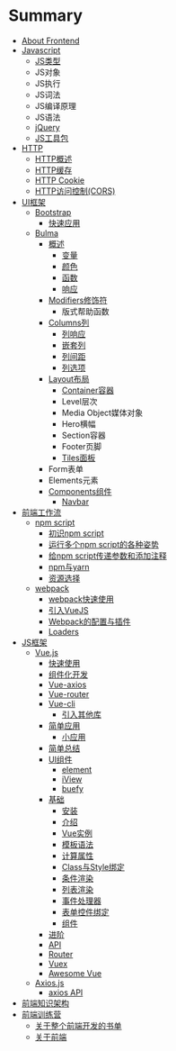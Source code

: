 # Summary

* [About Frontend](README.md)
* [Javascript](javascript.md)
  * [JS类型](javascript/jslei-xing.md)
  * JS对象
  * JS执行
  * JS词法
  * JS编译原理
  * JS语法
  * [jQuery](javascript/jquery.md)
  * [JS工具包](javascript/jsgong-ju-bao.md)
* [HTTP](chapter1.md)
  * [HTTP概述](chapter1/httpgai-shu.md)
  * [HTTP缓存](chapter1/httphuan-cun.md)
  * [HTTP Cookie](chapter1/http-cookie.md)
  * [HTTP访问控制\(CORS\)](chapter1/httpfang-wen-kong-523628-cors.md)
* [UI框架](uikuang-jia.md)
  * [Bootstrap](uikuang-jia/bootstrap.md)
    * [快速应用](uikuang-jia/bootstrap/kuai-su-ying-yong.md)
  * [Bulma](uikuang-jia/bulma.md)
    * [概述](uikuang-jia/bulma/gai-shu.md)
      * [变量](uikuang-jia/bulma/gai-shu/bian-liang.md)
      * [颜色](uikuang-jia/bulma/gai-shu/yan-se.md)
      * [函数](uikuang-jia/bulma/gai-shu/han-shu.md)
      * [响应](uikuang-jia/bulma/gai-shu/xiang-ying.md)
    * [Modifiers修饰符](uikuang-jia/bulma/modifiersxiu-shi-fu.md)
      * 版式帮助函数
    * [Columns列](uikuang-jia/bulma/columnslie.md)
      * [列响应](uikuang-jia/bulma/columnslie/lie-xiang-ying.md)
      * [嵌套列](uikuang-jia/bulma/columnslie/qian-tao-lie.md)
      * [列间距](uikuang-jia/bulma/columnslie/lie-jian-ju.md)
      * [列选项](uikuang-jia/bulma/columnslie/lie-xuan-xiang.md)
    * [Layout布局](uikuang-jia/bulma/layoutbu-ju.md)
      * [Container容器](uikuang-jia/bulma/layoutbu-ju/containerrong-qi.md)
      * Level层次
      * Media Object媒体对象
      * Hero横幅
      * Section容器
      * Footer页脚
      * [Tiles面板](uikuang-jia/bulma/layoutbu-ju/tilesmian-ban.md)
    * Form表单
    * Elements元素
    * [Components组件](uikuang-jia/bulma/componentszu-jian.md)
      * [Navbar](uikuang-jia/bulma/componentszu-jian/navbar.md)
* [前端工作流](qian-duan-gong-zuo-liu.md)
  * [npm script](qian-duan-gong-zuo-liu/npm-script.md)
    * [初识npm script](qian-duan-gong-zuo-liu/npm-script/chu-shi-npm-script.md)
    * [运行多个npm script的各种姿势](qian-duan-gong-zuo-liu/npm-script/yun-xing-duo-ge-npm-script-de-ge-zhong-zi-shi.md)
    * [给npm script传递参数和添加注释](qian-duan-gong-zuo-liu/npm-script/gei-npm-script-chuan-di-can-shu-he-tian-jia-zhu-shi.md)
    * [npm与yarn](qian-duan-gong-zuo-liu/npm-script/npmyu-yarn.md)
    * [资源选择](qian-duan-gong-zuo-liu/npm-script/zi-yuan-xuan-ze.md)
  * [webpack](qian-duan-gong-zuo-liu/webpack.md)
    * [webpack快速使用](qian-duan-gong-zuo-liu/webpack/kuai-su-shi-yong.md)
    * [引入VueJS](qian-duan-gong-zuo-liu/webpack/kuai-su-shi-yong-2.md)
    * [Webpack的配置与插件](qian-duan-gong-zuo-liu/webpack/kuai-su-shi-yong-3.md)
    * [Loaders](qian-duan-gong-zuo-liu/webpack/loaders.md)
* [JS框架](jskuang-jia.md)
  * [Vue.js](jskuang-jia/vuejs.md)
    * [快速使用](jskuang-jia/vuejs/kuai-su-shi-yong.md)
    * [组件化开发](jskuang-jia/vuejs/zu-jian-hua-kai-fa.md)
    * [Vue-axios](jskuang-jia/vuejs/vue-axios.md)
    * [Vue-router](jskuang-jia/vuejs/vue-router.md)
    * [Vue-cli](jskuang-jia/vuejs/vue-cli.md)
      * [引入其他库](jskuang-jia/vuejs/vue-cli/yin-ru-qi-ta-ku.md)
    * [简单应用](jskuang-jia/vuejs/jian-dan-ying-yong.md)
      * [小应用](jskuang-jia/vuejs/jian-dan-ying-yong/xiao-ying-yong.md)
    * [简单总结](jskuang-jia/vuejs/jian-dan-zong-jie.md)
    * [UI组件](jskuang-jia/vuejs/uizu-jian.md)
      * [element](jskuang-jia/vuejs/uizu-jian/element.md)
      * [iView](jskuang-jia/vuejs/uizu-jian/iview.md)
      * [buefy](jskuang-jia/vuejs/uizu-jian/buefy.md)
    * [基础](jskuang-jia/vuejs/ji-chu.md)
      * [安装](jskuang-jia/vuejs/ji-chu/an-zhuang.md)
      * [介绍](jskuang-jia/vuejs/ji-chu/jie-shao.md)
      * [Vue实例](jskuang-jia/vuejs/ji-chu/vueshi-li.md)
      * [模板语法](jskuang-jia/vuejs/ji-chu/mo-ban-yu-fa.md)
      * [计算属性](jskuang-jia/vuejs/ji-chu/ji-suan-shu-xing.md)
      * [Class与Style绑定](jskuang-jia/vuejs/ji-chu/classyu-style-bang-ding.md)
      * [条件渲染](jskuang-jia/vuejs/ji-chu/tiao-jian-xuan-ran.md)
      * [列表渲染](jskuang-jia/vuejs/ji-chu/lie-biao-xuan-ran.md)
      * [事件处理器](jskuang-jia/vuejs/ji-chu/shi-jian-chu-li-qi.md)
      * [表单控件绑定](jskuang-jia/vuejs/ji-chu/biao-dan-kong-jian-bang-ding.md)
      * [组件](jskuang-jia/vuejs/ji-chu/zu-jian.md)
    * [进阶](jskuang-jia/vuejs/jin-jie.md)
    * [API](jskuang-jia/vuejs/api.md)
    * [Router](jskuang-jia/vuejs/router.md)
    * [Vuex](jskuang-jia/vuejs/vuex.md)
    * [Awesome Vue](jskuang-jia/vuejs/awesome-vue.md)
  * [Axios.js](jskuang-jia/axiosjs.md)
    * [axios API](jskuang-jia/axiosjs/axios-api.md)
* [前端知识架构](qian-duan-zhi-shi-jia-gou.md)
* [前端训练营](qian-duan-xun-lian-ying.md)
  * [关于整个前端开发的书单](qian-duan-xun-lian-ying/guan-yu-zheng-ge-qian-duan-kai-fa-de-shu-dan.md)
  * [关于前端](qian-duan-xun-lian-ying/guan-yu-qian-duan.md)

